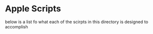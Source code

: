 # Apple Scripts
below is a list fo what each of the scirpts in this directory is designed to accomplish